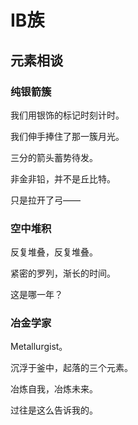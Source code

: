 # ⅠB族

## 元素相谈

### 纯银箭簇

我们用银饰的标记时刻计时。

我们伸手捧住了那一簇月光。

三分的箭头蓄势待发。

非金非铅，并不是丘比特。

只是拉开了弓——

### 空中堆积

反复堆叠，反复堆叠。

紧密的罗列，渐长的时间。

这是哪一年？

### 冶金学家

Metallurgist。

沉浮于釜中，起落的三个元素。

冶炼自我，冶炼未来。

过往是这么告诉我的。
